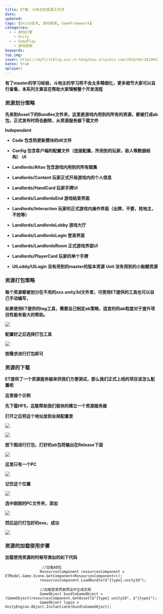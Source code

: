 ```yaml
---
title: ET篇：斗地主的资源工作流
date:
updated:
tags: [Unity技术, 游戏框架, GameFramework]
categories:
  - - 游戏引擎
    - Unity
  - - GamePlay
    - 游戏框架
keywords:
top_img:
cover: https://myfirstblog.oss-cn-hangzhou.aliyuncs.com/2019/04/20190421155442833.png
katex: true
aplayer:
---
```

<meta name="referrer" content="no-referrer" />

 **有了master的学习经验，斗地主的学习将不会太多精细化，更多细节大家可以自行查看，本系列文章旨在帮助大家理解整个开发流程**

### **资源划分策略**

 **先来到Asset下的Bundles文件夹，这里是游戏内用到的所有的资源，都被打成ab包，正式发布时将会删除，从资源服务器下载文件**

 **Independent**

- **Code 包含热更新模块的dll文件** 
- **Config 包含客户端的配置文件（连接配置，所用到的玩家，敌人等数据结构）** **UI**

- **Landlords/Altas 包含游戏内用到的所有图集** 
- **Landlords/Content 玩家正式开局游戏内的个人信息** 
- **Landlords/HandCard 玩家手牌UI** 
- **Landlords/LandlordsEnd 游戏结束界面** 
- **Landlords/Interaction 玩家的正式游戏内操作界面（出牌，不要，抢地主，不抢等）** 
- **Landlords/LandlordsLobby 游戏大厅** 
- **Landlords/LandlordsLogin 登录界面** 
- **Landlords/LandlordsRoom 正式游戏界面UI** 
- **Landlords/PlayerCard 玩家的单个手牌** 
- **UILoddy/UILogin 没有用到的master的版本资源** **Unit 没有用到的小骷髅资源**

### **资源打包策略**

 **每个资源都被划分在不用的xxx.unity3d文件里，可使用ET提供的工具也可以自己手动编写，**

 **如果使用ET提供的tag工具，需要自己制定ab策略，适宜的的ab粒度对于提升项目性能有极大的帮助。**

![](https://myfirstblog.oss-cn-hangzhou.aliyuncs.com/2019/04/20190421103215343.png)

 **配置好之后选择打包工具**

![](https://myfirstblog.oss-cn-hangzhou.aliyuncs.com/2019/04/20190421103259827.png)

 **按需求进行打包即可**

### **资源的下载**

 **ET提供了一个资源服务器来供我们方便测试，那么我们正式上线的项目该怎么配置呢**

 **这里做个示例**

 **先下载HFS，这能帮助我们极快的建立一个资源服务器**

 **打开之后将这个地址放到全局配置里**

![](https://myfirstblog.oss-cn-hangzhou.aliyuncs.com/2019/04/20190421155125780.png)

![](https://myfirstblog.oss-cn-hangzhou.aliyuncs.com/2019/04/20190421155137857.png)

 **按下图进行打包，打好的ab包将输出在Release下面**

![](https://myfirstblog.oss-cn-hangzhou.aliyuncs.com/2019/04/20190421151224491.png)

 **这里只有一个PC**

![](https://myfirstblog.oss-cn-hangzhou.aliyuncs.com/2019/04/20190421155213311.png)

 **记住这个位置**

![](https://myfirstblog.oss-cn-hangzhou.aliyuncs.com/2019/04/20190421155236311.png)

 **选中刚刚的PC文件夹，添加**

![](https://myfirstblog.oss-cn-hangzhou.aliyuncs.com/2019/04/20190421155254562.png)

 **然后运行打包好的exe，成功**

![](https://myfirstblog.oss-cn-hangzhou.aliyuncs.com/2019/04/20190421155442833.png)

### **资源的加载使用步骤**

 **加载使用资源的时候写类似的如下代码**

```
                 //加载AB包
                ResourcesComponent resourcesComponent = ETModel.Game.Scene.GetComponent<ResourcesComponent>();
                resourcesComponent.LoadBundle($"{type}.unity3d");

                //加载登录界面预设并生成实例
                GameObject bundleGameObject = (GameObject)resourcesComponent.GetAsset($"{type}.unity3d", $"{type}");
                GameObject login = UnityEngine.Object.Instantiate(bundleGameObject);
```
